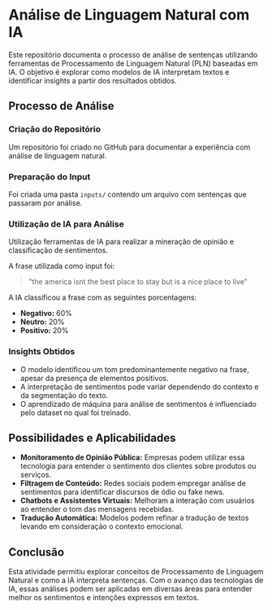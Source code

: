 # Análise de Linguagem Natural com IA

Este repositório documenta o processo de análise de sentenças utilizando ferramentas de Processamento de Linguagem Natural (PLN) baseadas em IA. O objetivo é explorar como modelos de IA interpretam textos e identificar insights a partir dos resultados obtidos.

## Processo de Análise

### Criação do Repositório
Um repositório foi criado no GitHub para documentar a experiência com análise de linguagem natural.

### Preparação do Input
Foi criada uma pasta `inputs/` contendo um arquivo com sentenças que passaram por análise.

### Utilização de IA para Análise
Utilização ferramentas de IA para realizar a mineração de opinião e classificação de sentimentos.

A frase utilizada como input foi:
> "the america isnt the best place to stay but is a nice place to live"

A IA classificou a frase com as seguintes porcentagens:
- **Negativo:** 60%
- **Neutro:** 20%
- **Positivo:** 20%

### Insights Obtidos
- O modelo identificou um tom predominantemente negativo na frase, apesar da presença de elementos positivos.
- A interpretação de sentimentos pode variar dependendo do contexto e da segmentação do texto.
- O aprendizado de máquina para análise de sentimentos é influenciado pelo dataset no qual foi treinado.

## Possibilidades e Aplicabilidades
- **Monitoramento de Opinião Pública:** Empresas podem utilizar essa tecnologia para entender o sentimento dos clientes sobre produtos ou serviços.
- **Filtragem de Conteúdo:** Redes sociais podem empregar análise de sentimentos para identificar discursos de ódio ou fake news.
- **Chatbots e Assistentes Virtuais:** Melhoram a interação com usuários ao entender o tom das mensagens recebidas.
- **Tradução Automática:** Modelos podem refinar a tradução de textos levando em consideração o contexto emocional.

## Conclusão
Esta atividade permitiu explorar conceitos de Processamento de Linguagem Natural e como a IA interpreta sentenças. Com o avanço das tecnologias de IA, essas análises podem ser aplicadas em diversas áreas para entender melhor os sentimentos e intenções expressos em textos.
